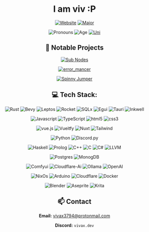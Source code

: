 <div align="center">

# I am viv :P

[![Website](https://img.shields.io/badge/Website-vivax.dev-blue?style=for-the-badge&color=purple&)](https://vivax.dev/)
[![Major](https://img.shields.io/badge/Major-CS-darkcyan?style=for-the-badge)](https://uit.no/utdanning/program/446220/datateknikk_ingenior_-_bachelor_nettbasert)

![Pronouns](https://img.shields.io/badge/Pronouns-they%2Fshe%2Fhe-darkred?style=for-the-badge&labelColor=red)
![Age](https://img.shields.io/badge/Age-19-darkgreen?style=for-the-badge&labelColor=green)
[![Uni](https://img.shields.io/badge/Univeristy-UiT-darkblue?style=for-the-badge&labelColor=blue)](https://uit.no/)

## 📝 Notable Projects

[![Sub Nodes](https://img.shields.io/github/stars/vivax3794/ComfyUI-Sub-Nodes?style=for-the-badge&label=ComfyUI-Sub-Nodes&logo=github)](https://github.com/vivax3794/ComfyUI-Sub-Nodes/)

[![error_mancer](https://img.shields.io/github/stars/vivax3794/error_mancer?style=for-the-badge&label=error_mancer&logo=github)](https://github.com/vivax3794/error_mancer/)

[![Spinny Jumper](https://img.shields.io/badge/Spinny_Jumper-17%2F82-blue?style=for-the-badge&labelColor=gray&logo=itch.io)](https://vivax.itch.io/spinny-jumper)

## 💻 Tech Stack:
![Rust](https://img.shields.io/badge/Rust-darkred?logo=rust)
![Bevy](https://img.shields.io/badge/Bevy-darkred?logo=bevy)
![Leptos](https://img.shields.io/badge/Leptos-darkred?logo=leptos)
![Rocket](https://img.shields.io/badge/Rocket-darkred?logo=rocket)
![SQLx](https://img.shields.io/badge/sqlx-darkred)
![Egui](https://img.shields.io/badge/Egui-darkred)
![Tauri](https://img.shields.io/badge/Tauri-darkred?logo=tauri)
![Inkwell](https://img.shields.io/badge/Inkwell-darkred?logo=llvm)

![Javascript](https://img.shields.io/badge/Javascript-darkorange?logo=Javascript)
![TypeScript](https://img.shields.io/badge/TypeScript-darkorange?logo=typescript)
![html5](https://img.shields.io/badge/html5-darkorange?logo=html5)
![css3](https://img.shields.io/badge/css3-darkorange?logo=css3)

![vue.js](https://img.shields.io/badge/vue.js-darkgreen?logo=vuedotjs)
![Vueitfy](https://img.shields.io/badge/Vueitfy-darkgreen?logo=vuetify)
![Nuxt](https://img.shields.io/badge/Nuxt.js-darkgreen?logo=Nuxt.js)
![Tailwind](https://img.shields.io/badge/Tailwindcss-darkgreen?logo=tailwindcss)

![Python](https://img.shields.io/badge/python-blue?logo=python&logoColor=yellow)
![Discord.py](https://img.shields.io/badge/Discord.py-blue?logo=discord&logoColor=yellow)

![Haskell](https://img.shields.io/badge/Haskell-darkmagenta?logo=haskell)
![Prolog](https://img.shields.io/badge/Prolog-darkmagenta)
![C++](https://img.shields.io/badge/C++-darkmagenta?logo=c%2B%2B)
![C](https://img.shields.io/badge/C-darkmagenta?logo=c)
![C#](https://img.shields.io/badge/C%23-darkmagenta)
![LLVM](https://img.shields.io/badge/LLVM-darkmagenta?logo=llvm)

![Postgres](https://img.shields.io/badge/PostgresSQL-yellow?logo=postgresql)
![MonogDB](https://img.shields.io/badge/MonogDB-yellow?logo=mongodb)

![Comfyui](https://img.shields.io/badge/ComfyUI-darkblue)
![Cloudflare-Ai](https://img.shields.io/badge/Cloudflare_Workers_Ai-darkblue?logo=Cloudflare&logoColor=white)
![Ollama](https://img.shields.io/badge/Ollama-darkblue?&logoColor=white)
![OpenAI](https://img.shields.io/badge/OpenAI_API-darkblue?logo=openai&logoColor=white)

![NixOs](https://img.shields.io/badge/Nix-F38020?logo=nixos)
![Arduino](https://img.shields.io/badge/Arduino-F38020?logo=Arduino)
![Cloudflare](https://img.shields.io/badge/Cloudflare-F38020?logo=Cloudflare&logoColor=white)
![Docker](https://img.shields.io/badge/Docker-F38020?logo=Docker&logoColor=white)

![Blender](https://img.shields.io/badge/Blender-336157?logo=Blender)
![Aseprite](https://img.shields.io/badge/Aseprite-336157?logo=Aseprite)
![Krita](https://img.shields.io/badge/Krita-336157?logo=krita)

## 📫 Contact
**Email:** vivax3794@protonmail.com

**Discord:** `vivax.dev`

</div>
